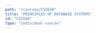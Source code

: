 ```yaml
---
path: "/courses/CS2550"
title: "PRINCIPLES OF DATABASE SYSTEMS"
id: "CS2550"
type: "individual-course"
---
```

